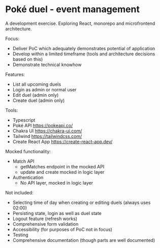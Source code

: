 # Poké duel - event management

A development exercise. Exploring React, monorepo and microfrontend architecture.

Focus:

- Deliver PoC which adequately demonstrates potential of application
- Develop within a limited timeframe (tools and architecture decisions based on this)
- Demonstrate technical knowhow

Features:

- List all upcoming duels
- Login as admin or normal user
- Edit duel (admin only)
- Create duel (admin only)

Tools:

- Typescript
- Poké API https://pokeapi.co/
- Chakra UI https://chakra-ui.com/
- Tailwind https://tailwindcss.com/
- Create React App https://create-react-app.dev/

Mocked functionality:

- Match API
  - getMatches endpoint in the mocked API
  - update and create mocked in logic layer
- Authentication
  - No API layer, mocked in logic layer

Not included:

- Selecting time of day when creating or editing duels (always uses 02:00)
- Persisting state, login as well as duel state
- Logout feature (refresh works)
- Comprehensive form validation
- Accessibility (for purposes of PoC not in focus)
- Testing
- Comprehensive documentation (though parts are well documented)
